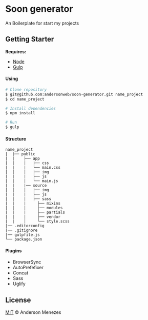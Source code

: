 # Soon generator
An Boilerplate for start my projects

## Getting Starter

**Requires:**
- [Node](https://nodejs.org/en/)
- [Gulp](http://gulpjs.com/)

#### Using
```sh
# Clone repository
$ git@github.com:andersonweb/soon-generator.git name_project
$ cd name_project

# Install dependencies
$ npm install

# Run
$ gulp
```

#### Structure
```
name_project
|  ├── public 
|  |    ├── app
|  |    |   ├── css
|  |    |   └── main.css    
|  |    |   ├── img
|  |    |   ├── js
|  |    |   └── main.js  
|  |    |── source
|  |    |   ├── img
|  |    |   ├── js
|  |    |   ├── sass
|  |    |     ├── mixins
|  |    |     ├── modules
|  |    |     ├── partials
|  |    |     ├── vendor
|  |    │     └── style.scss
|── .editorconfig	
|── .gitignore	
|── gulpfile.js	
└── package.json	
```

#### Plugins
- BrowserSync
- AutoPrefefixer
- Concat
- Sass
- Uglify

## License
[MIT](https://github.com/andersonweb/soon-generator/blob/master/LICENSE) © Anderson Menezes
